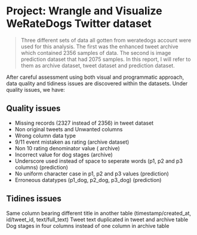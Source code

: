 

# Project: Wrangle and Visualize WeRateDogs Twitter dataset
> Three different sets of data all gotten from weratedogs account were used for this analysis. The first was the enhanced tweet archive which contained 2356 samples of data. The second is image prediction dataset that had 2075 samples. In this report, I will refer to them as archive dataset, tweet dataset and prediction dataset. 

After careful assessment using both visual and programmatic approach, data quality and tidiness issues are discovered within the datasets. Under quality issues, we have:

## Quality issues 
- Missing records (2327 instead of 2356) in tweet dataset
- Non original tweets and Unwanted columns 
- Wrong column data type 
- 9/11 event mistaken as rating (archive dataset)
- Non 10 rating denominator value ( archive)
- Incorrect value for dog stages (archive)
- Underscore used instead of space to seperate words (p1, p2 and p3 columns) (prediction)
- No uniform character case in p1, p2 and p3 values (prediction)
- Erroneous datatypes (p1_dog, p2_dog, p3_dog) (prediction)

## Tidines issues
Same column bearing different title in another table (timestamp/created_at, id/tweet_id, text/full_text)
Tweet text duplicated in tweet and archive table
Dog stages in four columns instead of one column in archive table
